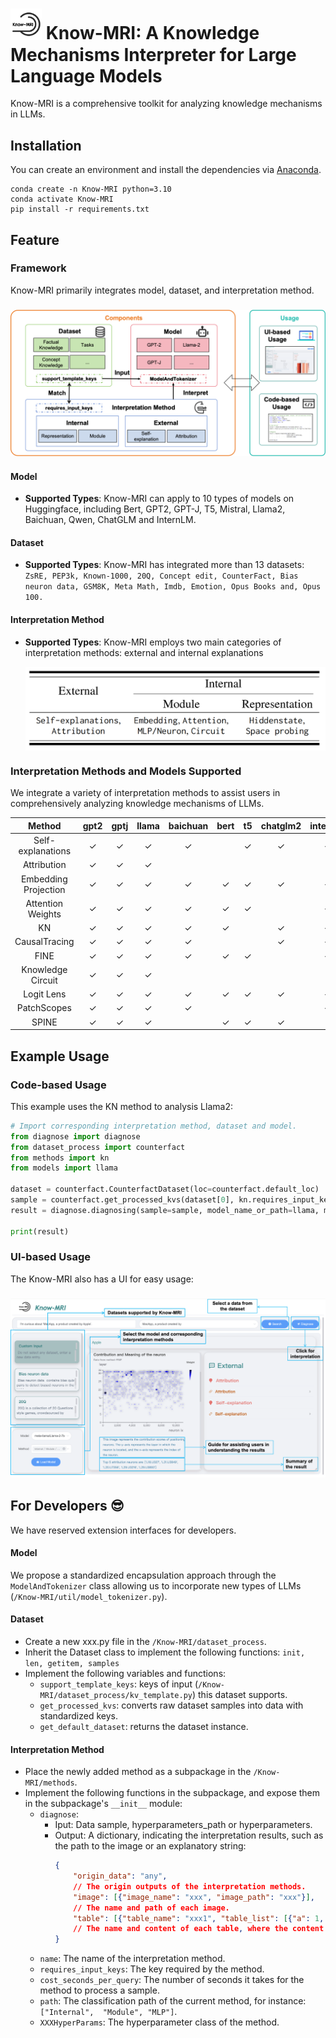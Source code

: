 # <img src="./src/Know-MRI.png" width="50px"> Know-MRI: A Knowledge Mechanisms Interpreter for Large Language Models

Know-MRI is a comprehensive toolkit for analyzing knowledge mechanisms in LLMs.

## Installation
You can create an environment and install the dependencies via [Anaconda](https://www.anaconda.com).
```shell
conda create -n Know-MRI python=3.10
conda activate Know-MRI
pip install -r requirements.txt
```

## Feature

### Framework
Know-MRI primarily integrates model, dataset, and interpretation method.

<h3 align="center">
<img src="./src/framework_fn.png">
</h3>

#### Model 
* **Supported Types**: Know-MRI can apply to 10 types of models on Huggingface, including Bert, GPT2, GPT-J, T5, Mistral, Llama2, Baichuan, Qwen, ChatGLM and InternLM.


#### Dataset
* **Supported Types**: Know-MRI has integrated more than 13 datasets:
`ZsRE, PEP3k, Known-1000, 20Q, Concept edit, CounterFact, Bias neuron data, GSM8K, Meta Math, Imdb, Emotion, Opus Books and, Opus 100.`


#### Interpretation Method
* **Supported Types**: Know-MRI employs two main categories of interpretation methods: external and internal explanations

    <img src="./src/method.png" width="500px" align="center"> 

### Interpretation Methods and Models Supported
We integrate a variety of interpretation methods to assist users in comprehensively analyzing knowledge mechanisms of LLMs.

| Method                  | gpt2 | gptj | llama | baichuan | bert | t5 | chatglm2 | internlm | qwen |
|:-------------------------:|:------:|:------:|:-------:|:----------:|:------:|:----:|:----------:|:----------:|:------:|
|  Self-explanations        | ✓    | ✓    | ✓     | ✓        |      | ✓  | ✓        | ✓        | ✓    |
| Attribution | ✓  | ✓    | ✓     |          |      |    |          |          | ✓    |
| Embedding Projection       | ✓    | ✓    | ✓     | ✓        | ✓    | ✓  | ✓        | ✓        | ✓    |
|  Attention Weights       | ✓    | ✓    | ✓     | ✓        | ✓    | ✓  |          | ✓        |      |
| KN      | ✓    | ✓    | ✓     | ✓        | ✓    |    |✓        | ✓     | ✓    |
|  CausalTracing             | ✓    | ✓    | ✓     | ✓        |      |    | ✓        | ✓        | ✓    |
| FINE                     | ✓    | ✓    | ✓     | ✓        | ✓    | ✓  |          | ✓        | ✓    |
|  Knowledge Circuit        | ✓    | ✓    | ✓     |          |      |    |          |          |      |
|  Logit Lens              | ✓    | ✓    | ✓     | ✓        | ✓    | ✓  | ✓        | ✓        | ✓    |
|  PatchScopes              | ✓    | ✓    | ✓     | ✓        |      |    |          | ✓        | ✓    |
|  SPINE                   | ✓    | ✓    | ✓     |          | ✓    | ✓  | ✓        |          | ✓    |

## Example Usage

### Code-based Usage
This example uses the KN method to analysis Llama2:
```python
# Import corresponding interpretation method, dataset and model.
from diagnose import diagnose
from dataset_process import counterfact
from methods import kn
from models import llama

dataset = counterfact.CounterfactDataset(loc=counterfact.default_loc)
sample = counterfact.get_processed_kvs(dataset[0], kn.requires_input_keys)
result = diagnose.diagnosing(sample=sample, model_name_or_path=llama, method=kn.name)

print(result)
```

### UI-based Usage
The Know-MRI also has a UI for easy usage:

<h3 align="center">
<img src="./src/UI_demo.png">
</h3>

## For Developers 😎
We have reserved extension interfaces for developers.

#### Model 

We propose a standardized encapsulation approach through the `ModelAndTokenizer` class allowing us to incorporate new types of LLMs (`/Know-MRI/util/model_tokenizer.py`).

#### Dataset


* Create a new xxx.py file in the `/Know-MRI/dataset_process`.
* Inherit the Dataset class to implement the following functions: `init, len, getitem, samples`
* Implement the following variables and functions:
    * `support_template_keys`: keys of input (`/Know-MRI/dataset_process/kv_template.py`) this dataset supports.
    * `get_processed_kvs`: converts raw dataset samples into data with standardized keys.
    * `get_default_dataset`: returns the dataset instance.

#### Interpretation Method

* Place the newly added method as a subpackage in the `/Know-MRI/methods`.
* Implement the following functions in the subpackage, and expose them in the subpackage's `__init__` module:
    * `diagnose`:
        * Iput: Data sample, hyperparameters_path or hyperparameters.
        * Output: A dictionary, indicating the interpretation results, such as the path to the image or an explanatory string:
            ```json
            {   
                "origin_data": "any",
                // The origin outputs of the interpretation methods.
                "image": [{"image_name": "xxx", "image_path": "xxx"}], 
                // The name and path of each image.
                "table": [{"table_name": "xxx1", "table_list": [{"a": 1, "b": 2}, {"a": 3, "b": 4}]}], 
                // The name and content of each table, where the content is organized via List[Dic], with each Dic representing the corresponding values of table elements in the row.
            }
            ```
    * `name`: The name of the interpretation method.
    * `requires_input_keys`: The key required by the method.
    * `cost_seconds_per_query`: The number of seconds it takes for the method to process a sample.
    * `path`: The classification path of the current method, for instance: `["Internal",  "Module", "MLP"]`.
    * `XXXHyperParams`: The hyperparameter class of the method.